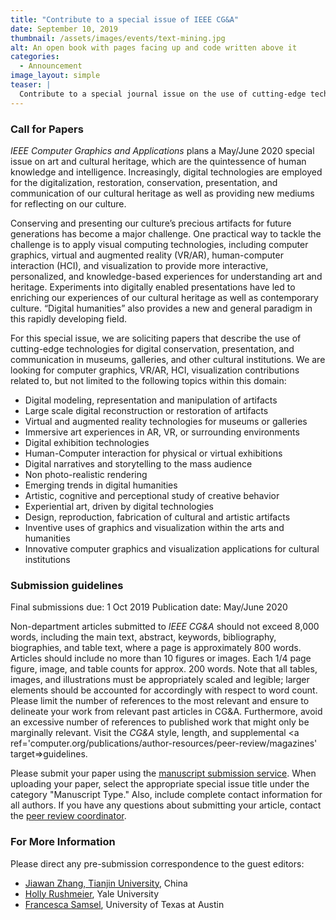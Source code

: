 ```yaml
---
title: "Contribute to a special issue of IEEE CG&A"
date: September 10, 2019
thumbnail: /assets/images/events/text-mining.jpg
alt: An open book with pages facing up and code written above it
categories:
  - Announcement
image_layout: simple
teaser: |
  Contribute to a special journal issue on the use of cutting-edge technologies for digital conservation, presentation, and communication in museums, galleries, and other cultural institutions. Proposals are due October 1.
---
```


### Call for Papers
*IEEE Computer Graphics and Applications* plans a May/June 2020 special issue on art and cultural heritage, which are the quintessence of human knowledge and intelligence. Increasingly, digital technologies are employed for the digitalization, restoration, conservation, presentation, and communication of our cultural heritage as well as providing new mediums for reflecting on our culture.

Conserving and presenting our culture’s precious artifacts for future generations has become a major challenge. One practical way to tackle the challenge is to apply visual computing technologies, including computer graphics, virtual and augmented reality (VR/AR), human-computer interaction (HCI), and visualization to provide more interactive, personalized, and knowledge-based experiences for understanding art and heritage. Experiments into digitally enabled presentations have led to enriching our experiences of our cultural heritage as well as contemporary culture. “Digital humanities” also provides a new and general paradigm in this rapidly developing field.

For this special issue, we are soliciting papers that describe the use of cutting-edge technologies for digital conservation, presentation, and communication in museums, galleries, and other cultural institutions. We are looking for computer graphics, VR/AR, HCI, visualization contributions related to, but not limited to the following topics within this domain:

- Digital modeling, representation and manipulation of artifacts
- Large scale digital reconstruction or restoration of artifacts
- Virtual and augmented reality technologies for museums or galleries
- Immersive art experiences in AR, VR, or surrounding environments
- Digital exhibition technologies
- Human-Computer interaction for physical or virtual exhibitions
- Digital narratives and storytelling to the mass audience
- Non photo-realistic rendering
- Emerging trends in digital humanities
- Artistic, cognitive and perceptional study of creative behavior
- Experiential art, driven by digital technologies
- Design, reproduction, fabrication of cultural and artistic artifacts
- Inventive uses of graphics and visualization within the arts and humanities
- Innovative computer graphics and visualization applications for cultural institutions

### Submission guidelines
Final submissions due: 1 Oct 2019
Publication date: May/June 2020

Non-department articles submitted to *IEEE CG&A* should not exceed 8,000 words, including the main text, abstract, keywords, bibliography, biographies, and table text, where a page is approximately 800 words. Articles should include no more than 10 figures or images. Each 1/4 page figure, image, and table counts for approx. 200 words. Note that all tables, images, and illustrations must be appropriately scaled and legible; larger elements should be accounted for accordingly with respect to word count. Please limit the number of references to the most relevant and ensure to delineate your work from relevant past articles in CG&A. Furthermore, avoid an excessive number of references to published work that might only be marginally relevant. Visit the *CG&A* style, length, and supplemental <a ref='computer.org/publications/author-resources/peer-review/magazines' target=>guidelines.

Please submit your paper using the <a href='https://mc.manuscriptcentral.com/cs-ieee' target='_blank'>manuscript submission service</a>. When uploading your paper, select the appropriate special issue title under the category "Manuscript Type." Also, include complete contact information for all authors. If you have any questions about submitting your article, contact the <a href='mailto:cga-ma@computer.org'>peer review coordinator</a>.

### For More Information
Please direct any pre-submission correspondence to the guest editors:
- <a href='mailto:jwzhang@tju.edu.cn'>Jiawan Zhang, Tianjin University</a>, China
- <a href='mailto:holly.rushmeier@yale.edu'>Holly Rushmeier</a>, Yale University
- <a href='figs@cat.utexas.edu'>Francesca Samsel</a>, University of Texas at Austin